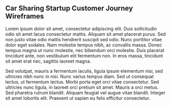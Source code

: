 ## Car Sharing Startup Customer Journey Wireframes

Lorem ipsum dolor sit amet, consectetur adipiscing elit. Duis sollicitudin odio sit amet lacus consectetur mattis. Aliquam sit amet placerat purus. Sed non justo vitae odio mattis hendrerit suscipit sed odio. Nunc porttitor vitae dolor eget sodales. Nam molestie tempus nibh, ac convallis massa. Donec tempus magna ut nunc molestie, nec bibendum orci molestie. Duis placerat tincidunt ante, non vestibulum elit fermentum non. In eros massa, tincidunt sit amet erat nec, sagittis laoreet magna.

Sed volutpat, mauris a fermentum iaculis, ligula ipsum elementum nisi, sed ultricies nibh nunc in nisi. Nunc varius tempus diam. Sed ut consequat lectus, ut fermentum lectus. Morbi porta eget orci vitae consectetur. Sed ultricies nunc ligula, in laoreet orci pretium sit amet. Mauris a orci metus. Sed pharetra rutrum blandit. Aliquam feugiat vel augue vitae blandit. Integer sit amet lobortis elit. Praesent ut sapien eu felis efficitur consectetur.
